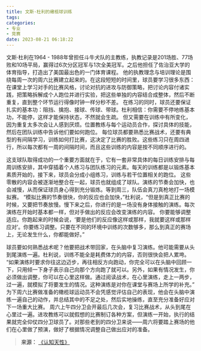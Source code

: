 ```yaml
---
title: 文斯·杜利的橄榄球训练
tags:
categories:
- 专业
- 竞赛
date: 2023-08-21 06:18:22
---
```


文斯·杜利在1964 - 1988年曾担任斗牛犬队的主教练，执教记录是201场胜、77场败和10场平局，赢得过6次分区冠军与1次全美冠军。之后他担任了佐治亚大学的体育指导，打造出了美国最出色的一门体育课程。<!--more-->
他的执教理念与培训理论是围绕每周一次的周六比赛建立起来的。在这段短短的时间里，球员要学习很多东西：
在课堂上学习对手的比赛风格，讨论对抗的进攻与防御策略，把讨论内容付诸实践，把策略拆解成个人跑位并进行实验，把这些单独的内容结合成整体，然后不断重复，直到整个环节运行得像时钟一样分秒不差。
在练习的同时，球员还要保证扎实的基本功：阻挡、擒抱、接球、传球、带球。杜利相信：你需要不停地练基本功，不能停，这样才能保持状态，不然就会生疏。
但又需要在训练中有所变化，因为重复太多次会让人感到厌烦。位置教练与每个运动员合作，探讨具体的技能，然后在团队训练中告诉他们要如何跑位。
每位球员都要熟悉比赛战术，还要有典型的有间隔学习，训练如何打比赛，这决定了比赛的胜败。这些练习只在周四进行，所以每次都有一周的间隔时间，而且这些训练的内容是按不同顺序进行的。

这支球队取得成功的一个重要方面就在于，它有一套非常具体的每日训练安排与每周训练安排，其中穿插着个人练习与团队练习的元素。每天的训练都是以锻炼基本素质开始的，接下来，球员会分成小组练习，训练与若干位置相关的跑位。
这些零散的内容会被逐渐地整合在一起，球员也就组成了球队。演练的节奏会加快，也会减慢，从而保证球员身心得到充分锻炼。等到周三，队伍会真刀真枪地打一场模拟赛。
“模拟比赛的节奏很快，你的反应也会加快，”杜利说，“但是到真正比赛的时候，又要把节奏放慢。慢下来之后，你进行的是一场没有身体接触的演练。每次演练在开始时基本都一样，但对手做出的反应会改变演练的内容。
你要能够调整适应。你跑起来的时候会说，‘要是他们的反应像这样或那样，我就要这样或那样应对’。你要练习调整。只要在不同的环境中训练的次数够多，那么到真正的赛场上，无论发生什么，你都能做好。”

球员要如何熟悉战术呢？他要把战术带回家，在头脑中复习演练。他可能需要从头到尾演练一遍。杜利说，训练不能全是耗费体力的内容，否则很快会把人累垮。
“如果演练时要求你往这边迈步，再往相反方向跑动，你完全可以在头脑中回顾一下，只用倾一下身子表示自己向那个方向跑了就可以。另外，如果有情况发生，你必须做出调整，你可以在心里这样做。通过阅读战术，在心里演练，走上一两步，过一遍，就模拟了将要发生的情况。这种演练是对你在课堂与赛场上所学的补充。”
为下周六比赛做准备的橄榄球运动员不会凭感觉评估自己的表现，他会在头脑中演练一遍自己的动作，并总结其中的不足之处，然后实地操练，直至充分准备好应对下一场重大比赛。
周六上午四分卫会开最后几次会，复习比赛战术，从头到尾在心里过一遍。进攻教练可以就假想的比赛制订各种方案，但演练一开始，执行的结果就完全仰仗四分卫球员了。对那些老到的四分卫来说——周六将要踏上赛场的他们在心里做了预演，做好了根据情况调整自己做出应对的准备。

> **来源：**
>[《认知天性》](https://yamaeye.github.io/docs/#/读书/学习/认知天性.md)  
